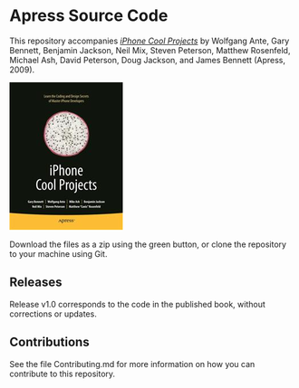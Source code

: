 # Apress Source Code

This repository accompanies [*iPhone Cool Projects*](http://www.apress.com/9781430223573) by Wolfgang Ante, Gary Bennett, Benjamin Jackson, Neil Mix, Steven Peterson, Matthew Rosenfeld, Michael Ash, David Peterson, Doug Jackson, and James Bennett (Apress, 2009).

![Cover image](9781430223573.jpg)

Download the files as a zip using the green button, or clone the repository to your machine using Git.

## Releases

Release v1.0 corresponds to the code in the published book, without corrections or updates.

## Contributions

See the file Contributing.md for more information on how you can contribute to this repository.
